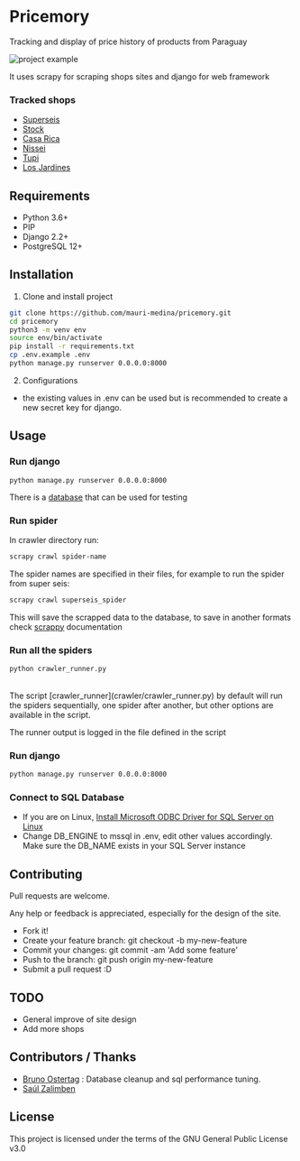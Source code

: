 # Pricemory

Tracking and display of price history of products from Paraguay

![project example](resources/img/project_example.png)

It uses scrapy for scraping shops sites and django for web framework

### Tracked shops

- [Superseis](https://www.superseis.com.py)
- [Stock](https://www.stock.com.py)
- [Casa Rica](https://www.casarica.com.py/)
- [Nissei](https://www.casanissei.com)
- [Tupi](https://www.tupi.com.py/)
- [Los Jardines](https://losjardinesonline.com.py/)

## Requirements

- Python 3.6+
- PIP  
- Django 2.2+
- PostgreSQL 12+

## Installation

1. Clone and install project

```bash
git clone https://github.com/mauri-medina/pricemory.git
cd pricemory
python3 -m venv env
source env/bin/activate
pip install -r requirements.txt
cp .env.example .env
python manage.py runserver 0.0.0.0:8000

```

2. Configurations

- the existing values in .env can be used but is recommended to create a new secret key for django.

## Usage

### Run django

`python manage.py runserver 0.0.0.0:8000`

There is a [database](resources/db.zip) that can be used for testing

### Run spider

In crawler directory run:
<br>
```bash
scrapy crawl spider-name
```

The spider names are specified in their files, for example to run the spider from super seis:<br>
```bash
scrapy crawl superseis_spider
```

This will save the scrapped data to the database, to save in another formats
check [scrappy](https://docs.scrapy.org/en/latest/index.html) documentation

### Run all the spiders
```bash
python crawler_runner.py
```
<br>
The script [crawler_runner](crawler/crawler_runner.py) by default will run the
spiders sequentially, one spider after another, but other options are available in the script.

The runner output is logged in the file defined in the script

### Run django

```bash
python manage.py runserver 0.0.0.0:8000
```

### Connect to SQL Database

- If you are on Linux, [Install Microsoft ODBC Driver for SQL Server on Linux](https://docs.microsoft.com/en-us/sql/connect/odbc/download-odbc-driver-for-sql-server?view=sql-server-ver15)
- Change DB_ENGINE to mssql in .env, edit other values accordingly. Make sure the DB_NAME exists in your SQL Server instance

## Contributing

Pull requests are welcome.

Any help or feedback is appreciated, especially for the design of the site.

- Fork it!
- Create your feature branch: git checkout -b my-new-feature
- Commit your changes: git commit -am 'Add some feature'
- Push to the branch: git push origin my-new-feature
- Submit a pull request :D

## TODO

- General improve of site design
- Add more shops

## Contributors / Thanks

- [Bruno Ostertag](https://github.com/bostertag) : Database cleanup and sql performance tuning.
- [Saúl Zalimben](https://github.com/zalimben)

## License

This project is licensed under the terms of the GNU General Public License v3.0
